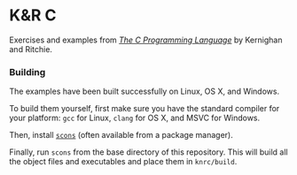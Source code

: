 # K&R C

Exercises and examples from [_The C Programming Language_](https://en.wikipedia.org/wiki/The_C_Programming_Language)
by Kernighan and Ritchie.

### Building

The examples have been built successfully on Linux, OS X, and Windows.

To build them yourself, first make sure you have the standard compiler for your
platform: `gcc` for Linux, `clang` for OS X, and MSVC for Windows.

Then, install [`scons`](http://www.scons.org) (often available from a package
manager).

Finally, run `scons` from the base directory of this repository. This will
build all the object files and executables and place them in `knrc/build`.
